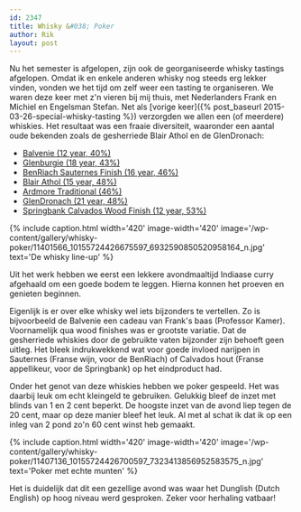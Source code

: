 ```yaml
---
id: 2347
title: Whisky &#038; Poker
author: Rik
layout: post
---
```

Nu het semester is afgelopen, zijn ook de georganiseerde whisky tastings afgelopen. Omdat ik en enkele anderen whisky nog steeds erg lekker vinden, vonden we het tijd om zelf weer een tasting te organiseren. We waren deze keer met z'n vieren bij mij thuis, met Nederlanders Frank en Michiel en Engelsman Stefan. Net als [vorige keer]({% post_baseurl 2015-03-26-special-whisky-tasting %}) verzorgden we allen een (of meerdere) whiskies. Het resultaat was een fraaie diversiteit, waaronder een aantal oude bekenden zoals de gesherriede Blair Athol en de GlenDronach:

- [Balvenie (12 year, 40%)](https://www.masterofmalt.com/whiskies/balvenie/balvenie-12-year-old-doublewood-whisky/)
- [Glenburgie (18 year, 43%)](https://www.masterofmalt.com/whiskies/glenburgie/glenburgie-18-year-old-19995-casks-6477-6448-signatory-whisky/)
- [BenRiach Sauternes Finish (16 year, 46%)](https://www.masterofmalt.com/whiskies/benriach-16-year-old-sauternes-finish-whisky/)
- [Blair Athol (15 year, 48%)](https://www.masterofmalt.com/whiskies/blair-athol/blair-athol-15-year-old-1998-cask-10342-old-particular-douglas-laing-whisky/)
- [Ardmore Traditional (46%)](https://www.masterofmalt.com/whiskies/ardmore-traditional-whisky/)
- [GlenDronach (21 year, 48%)](https://www.masterofmalt.com/whiskies/glendronach-21-year-old-parliament-whisky/)
- [Springbank Calvados Wood Finish (12 year, 53%)](https://www.masterofmalt.com/whiskies/springbank/springbank-12-year-old-calvados-wood-finish-whisky/)

{% include caption.html
    width='420'
    image-width='420'
    image='/wp-content/gallery/whisky-poker/11401566_10155724426675597_6932590850520958164_n.jpg'
    text='De whisky line-up'
%}

Uit het werk hebben we eerst een lekkere avondmaaltijd Indiaase curry afgehaald om een goede bodem te leggen. Hierna konnen het proeven en genieten beginnen.

Eigenlijk is er over elke whisky wel iets bijzonders te vertellen. Zo is bijvoorbeeld de Balvenie een cadeau van Frank's baas (Professor Kamer). Voornamelijk qua wood finishes was er grootste variatie. Dat de gesherriede whiskies door de gebruikte vaten bijzonder zijn behoeft geen uitleg. Het bleek indrukwekkend wat voor goede invloed narijpen in Sauternes (Franse wijn, voor de BenRiach) of Calvados hout (Franse appellikeur, voor de Springbank) op het eindproduct had.

Onder het genot van deze whiskies hebben we poker gespeeld. Het was daarbij leuk om echt kleingeld te gebruiken. Gelukkig bleef de inzet met blinds van 1 en 2 cent beperkt. De hoogste inzet van de avond liep tegen de 20 cent, maar op deze manier bleef het leuk. Al met al schat ik dat ik op een inleg van 2 pond zo'n 60 cent winst heb gemaakt.

{% include caption.html
    width='420'
    image-width='420'
    image='/wp-content/gallery/whisky-poker/11407136_10155724426700597_7323413856952583575_n.jpg'
    text='Poker met echte munten'
%}

Het is duidelijk dat dit een gezellige avond was waar het Dunglish (Dutch English) op hoog niveau werd gesproken. Zeker voor herhaling vatbaar!